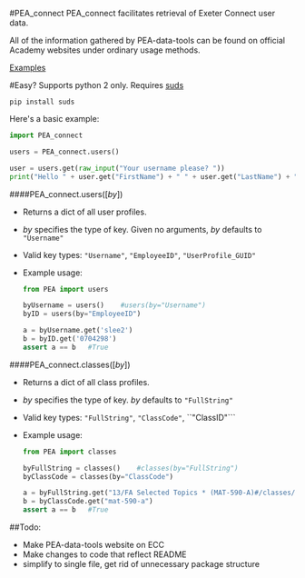 #PEA_connect
PEA_connect facilitates retrieval of Exeter Connect user data.

All of the information gathered by PEA-data-tools can be found on official Academy websites under ordinary usage methods.

[Examples](PEA_/examples/README.md)

#Easy?
Supports python 2 only.
Requires [suds](https://fedorahosted.org/suds/)
```
pip install suds
```

Here's a basic example:
```python
import PEA_connect

users = PEA_connect.users()

user = users.get(raw_input("Your username please? "))
print("Hello " + user.get("FirstName") + " " + user.get("LastName") + "!")
```

####PEA_connect.users([<i>by</i>])

 - Returns a dict of all user profiles.

 - *by* specifies the type of key. Given no arguments, *by* defaults to ```"Username"```

 - Valid key types: ```"Username"```, ```"EmployeeID"```, ```"UserProfile_GUID"```
 - Example usage:
	```python
	from PEA import users

	byUsername = users()	#users(by="Username")
	byID = users(by="EmployeeID")

	a = byUsername.get('slee2')
	b = byID.get('0704298')
	assert a == b	#True
	```

####PEA_connect.classes([<i>by</i>])
 - Returns a dict of all class profiles.

 - *by* specifies the type of key. *by* defaults to ```"FullString"```

 - Valid key types: ```"FullString"```, ```"ClassCode"```, ``"ClassID"```
 - Example usage:
	```python
	from PEA import classes

	byFullString = classes()	#classes(by="FullString")
	byClassCode = classes(by="ClassCode")
	
	a = byFullString.get("13/FA Selected Topics * (MAT-590-A)#/classes/mat-590-a-cs81877")
	b = byClassCode.get("mat-590-a")
	assert a == b	#True
	```
##Todo:
 - Make PEA-data-tools website on ECC
 - Make changes to code that reflect README
  - simplify to single file, get rid of unnecessary package structure
